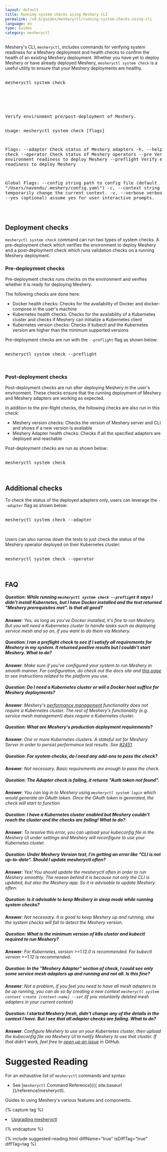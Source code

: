 ```yaml
---
layout: default
title: Running system checks using Meshery CLI
permalink: /v0.6/guides/mesheryctl/running-system-checks-using-cli
language: en
type: Guides
category: mesheryctl
---
```


Meshery's CLI, `mesheryctl`, includes commands for verifying system readiness for a Meshery deployment and health checks to confirm the health of an existing Meshery deployment. Whether you have yet to deploy Meshery or have already deployed Meshery, `mesheryctl system check` is a useful utility to ensure that your Meshery deployments are healthy. 

<pre class="codeblock-pre">
<div class="codeblock"><div class="clipboardjs">
mesheryctl system check

</div></div>
</pre>
<br/>
<pre class="codeblock-pre">
<div class="codeblock"><div class="clipboardjs">
Verify environment pre/post-deployment of Meshery.

Usage:
  mesheryctl system check [flags]

Flags:
      --adapter     Check status of Meshery adapters
  -h, --help        help for check
      --operator    Check status of Meshery operators
      --pre         Verify environment readiness to deploy Meshery
      --preflight   Verify environment readiness to deploy Meshery

Global Flags:
      --config string    path to config file (default "/Users/navendu/.meshery/config.yaml")
  -c, --context string   (optional) temporarily change the current context.
  -v, --verbose          verbose output
  -y, --yes              (optional) assume yes for user interactive prompts.

</div></div>
</pre>

## Deployment checks

`mesheryctl system check` command can run two types of system checks. A pre-deployment check which verifies the environment to deploy Meshery and a post-deployment check which runs validation checks on a running Meshery deployment.

### Pre-deployment checks

Pre-deployment checks runs checks on the environment and verifies whether it is ready for deploying Meshery.

The following checks are done here:

 - Docker health checks: Checks for the availability of Docker and docker-compose in the user's machine
 - Kubernetes health checks: Checks for the availability of a Kubernetes cluster and checks if Meshery can initialize a Kubernetes client
 - Kubernetes version checks: Checks if kubectl and the Kubernetes version are higher than the minimum supported versions

Pre-deployment checks are run with the `--preflight` flag as shown below:

<pre class="codeblock-pre">
<div class="codeblock"><div class="clipboardjs">
mesheryctl system check --preflight

</div></div>
</pre>

### Post-deployment checks

Post-deployment checks are run after deploying Meshery in the user's environment. These checks ensure that the running deployment of Meshery and Meshery adapters are working as expected.

In addition to the pre-flight checks, the following checks are also run in this check:

 - Meshery version checks: Checks the version of Meshery server and CLI and shows if a new version is available
 - Meshery Adapter health checks: Checks if all the specified adapters are deployed and reachable

Post-deployment checks are run as shown below:

<pre class="codeblock-pre">
<div class="codeblock"><div class="clipboardjs">
mesheryctl system check

</div></div>
</pre>

## Additional checks

To check the status of the deployed adapters only, users can leverage the `--adapter` flag as shown below:

<pre class="codeblock-pre">
<div class="codeblock"><div class="clipboardjs">
mesheryctl system check --adapter

</div></div>
</pre>

Users can also narrow down the tests to just check the status of the Meshery operator deployed on their Kubernetes cluster:

<pre class="codeblock-pre">
<div class="codeblock"><div class="clipboardjs">
mesheryctl system check --operator

</div></div>
</pre>

## FAQ

##### Question: While running `mesheryctl system check --preflight` it says I didn't install Kubernetes, but I have Docker installed and the test returned "Meshery prerequisites met". Is that all good?
**Answer**: _Yes, as long as you've Docker installed, it's fine to run Meshery. But you will need a Kubernetes cluster to handle tasks such as deploying service mesh and so on, if you want to do them via Meshery._

##### Question: I ran a preflight check to see if I satisfy all requirements for Meshery in my system. It returned postive results but I couldn't start Meshery. What to do?
**Answer**: _Make sure if you've configured your system to run Meshery in smooth manner. For configuration, do check out the docs site and [this page](https://docs.meshery.io/installation/platforms) to see instructions related to the platform you use._

##### Question: Do I need a Kubernetes cluster or will a Docker host suffice for Meshery deployments?
**Answer**: _Meshery's [performance management](functionality/performance-management) functionality does not require a Kubernetes cluster. The rest of Meshery's functionality (e.g. service mesh management) does require a Kubernetes cluster._

##### Question: What are Meshery's production deployment requirements?
**Answer**: _One or more Kubernetes clusters. A stateful set for Meshery Server in order to persist performance test results. See [#2451](https://github.com/meshery/meshery/issues/2451)._

##### Question: For system checks, do I need any add-ons to pass the check?
**Answer**: _Not necessary. Basic requirements are enough to pass the check._

##### Question: The Adapter check is failing, it returns "Auth token not found". 
**Answer**: _You can log in to Meshery using `mesheryctl system login` which would generate an OAuth token. Once the OAuth token is generated, the check will start to function_

##### Question: I have a Kubernetes cluster enabled but Meshery couldn't reach the cluster and the checks are failing! What to do?
**Answer**: _To resolve this error, you can upload your kubeconfig file in the Meshery UI under settings and Meshery will reconfigure to use your Kubernetes cluster._

##### Question: Under Meshery Version test, I'm getting an error like "CLI is not up-to-date". Should I update mesheryctl often?
**Answer**: _Yes! You should update the mesheryctl often in order to run Meshery smoothly. The reason behind it is because not only the CLI is updated, but also the Meshery app. So it is advisable to update Meshery often._

##### Question: Is it advisable to keep Meshery in sleep mode while running system checks?
**Answer**: _Not necessary. It is good to keep Meshery up and running, else the system checks will fail to detect the Meshery version._

##### Question: What is the minimum version of k8s cluster and kubectl required to run Meshery?
**Answer**: _For Kubernetes, version >=1.12.0 is recommended. For kubectl version >=1.12 is recommended._

##### Question: In the "Meshery Adapter" section of check, I could see only some service mesh adapters up and running and not all. Is this fine?
**Answer**: _Not a problem, if you feel you need to have all mesh adapters to be up running, you can do so by creating a new context `mesheryctl system context create [context-name] --set` (if you voluntarily deleted mesh adapters in your current context)_

##### Question: I started Meshery fresh, didn't change any of the details in the context I have. But I see that all adapter checks are failing. What to do?
**Answer**: _Configure Meshery to use on your Kubernetes cluster, then upload the kubeconfig file via Meshery UI to notify Meshery to use that cluster. If that didn't work, feel free to [open up an issue](https://github.com/meshery/meshery/issues) in GitHub._

# Suggested Reading

For an exhaustive list of `mesheryctl` commands and syntax:

- See [`mesheryctl` Command Reference]({{ site.baseurl }}/reference/mesheryctl).

Guides to using Meshery's various features and components.

{% capture tag %}

<li><a href="{{ site.baseurl }}/guides/upgrade#upgrading-meshery-cli">Upgrading mesheryctl</a></li>

{% endcapture %}

{% include suggested-reading.html diffName="true" isDiffTag="true" diffTag=tag %}